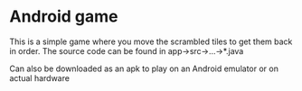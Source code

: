 # Android game
This is a simple game where you move the scrambled tiles to get them back in order.
The source code can be found in app->src->...->*.java

Can also be downloaded as an apk to play on an Android emulator or on actual hardware
